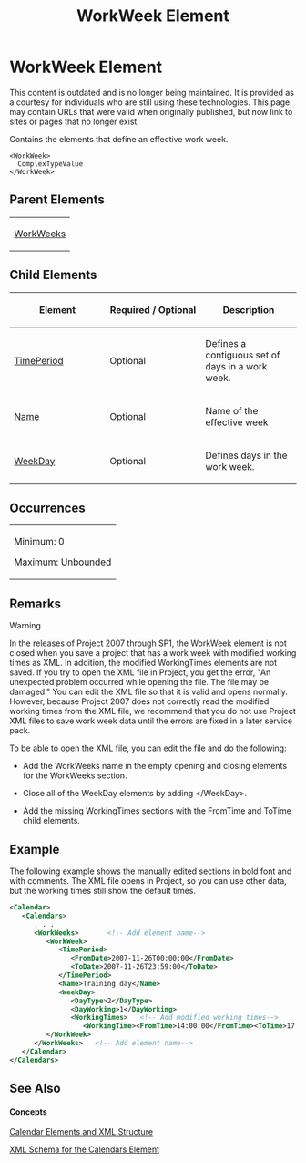 ﻿---
title: WorkWeek Element
TOCTitle: WorkWeek Element
ms:assetid: 608d30fc-c808-40e6-b8b4-6d7f77397d7b
ms:mtpsurl: https://msdn.microsoft.com/en-us/library/Bb968525(v=office.12)
ms:contentKeyID: 13188217
ms.date: 05/05/2014
mtps_version: v=office.12
f1_keywords:
- WorkWeek element
dev_langs:
- xml
---

# WorkWeek Element

This content is outdated and is no longer being maintained. It is provided as a courtesy for individuals who are still using these technologies. This page may contain URLs that were valid when originally published, but now link to sites or pages that no longer exist.

Contains the elements that define an effective work week.

    <WorkWeek>
      ComplexTypeValue
    </WorkWeek>

## Parent Elements

<table>
<colgroup>
<col style="width: 100%" />
</colgroup>
<tbody>
<tr class="odd">
<td><p><a href="bb968496(v=office.12).md">WorkWeeks</a></p></td>
</tr>
</tbody>
</table>

## Child Elements

<table>
<colgroup>
<col style="width: 33%" />
<col style="width: 33%" />
<col style="width: 33%" />
</colgroup>
<thead>
<tr class="header">
<th><p>Element</p></th>
<th><p>Required / Optional</p></th>
<th><p>Description</p></th>
</tr>
</thead>
<tbody>
<tr class="odd">
<td><p><a href="bb968661(v=office.12).md">TimePeriod</a></p></td>
<td><p>Optional</p></td>
<td><p>Defines a contiguous set of days in a work week.</p></td>
</tr>
<tr class="even">
<td><p><a href="bb968600(v=office.12).md">Name</a></p></td>
<td><p>Optional</p></td>
<td><p>Name of the effective week</p></td>
</tr>
<tr class="odd">
<td><p><a href="bb968433(v=office.12).md">WeekDay</a></p></td>
<td><p>Optional</p></td>
<td><p>Defines days in the work week.</p></td>
</tr>
</tbody>
</table>

## Occurrences

<table>
<colgroup>
<col style="width: 100%" />
</colgroup>
<tbody>
<tr class="odd">
<td><p>Minimum: 0</p>
<p>Maximum: Unbounded</p></td>
</tr>
</tbody>
</table>

## Remarks


> [!WARNING]
> In the releases of Project 2007 through SP1, the WorkWeek element is not closed when you save a project that has a work week with modified working times as XML. In addition, the modified WorkingTimes elements are not saved. If you try to open the XML file in Project, you get the error, "An unexpected problem occurred while opening the file. The file may be damaged." You can edit the XML file so that it is valid and opens normally. However, because Project 2007 does not correctly read the modified working times from the XML file, we recommend that you do not use Project XML files to save work week data until the errors are fixed in a later service pack.


To be able to open the XML file, you can edit the file and do the following:

  - Add the WorkWeeks name in the empty opening and closing elements for the WorkWeeks section.

  - Close all of the WeekDay elements by adding \</WeekDay\>.

  - Add the missing WorkingTimes sections with the FromTime and ToTime child elements.

## Example

The following example shows the manually edited sections in bold font and with comments. The XML file opens in Project, so you can use other data, but the working times still show the default times.

``` xml
<Calendar>
   <Calendars>
      . . .
      <WorkWeeks>       <!-- Add element name-->
         <WorkWeek>
            <TimePeriod>
               <FromDate>2007-11-26T00:00:00</FromDate>
               <ToDate>2007-11-26T23:59:00</ToDate>
            </TimePeriod>
            <Name>Training day</Name>
            <WeekDay>
               <DayType>2</DayType>
               <DayWorking>1</DayWorking>
               <WorkingTimes>   <!-- Add modified working times-->
                  <WorkingTime><FromTime>14:00:00</FromTime><ToTime>17:00:00</ToTime></WorkingTime></WorkingTimes></WeekDay>    <!-- Add closing element -->
         </WorkWeek>
      </WorkWeeks>   <!-- Add element name-->
   </Calendar>
</Calendars>
```

## See Also

#### Concepts

[Calendar Elements and XML Structure](bb968563\(v=office.12\).md)

[XML Schema for the Calendars Element](bb968557\(v=office.12\).md)

